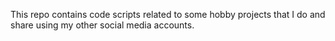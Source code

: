 This repo contains code scripts related to some hobby projects that I do and share using my other social media accounts. 
